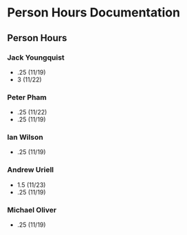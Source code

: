 # Person Hours Documentation

## Person Hours

### Jack Youngquist

- .25 (11/19)
- 3 (11/22)

### Peter Pham

- .25 (11/22)
- .25 (11/19)

### Ian Wilson

- .25 (11/19)

### Andrew Uriell

- 1.5 (11/23)
- .25 (11/19)

### Michael Oliver

- .25 (11/19)
